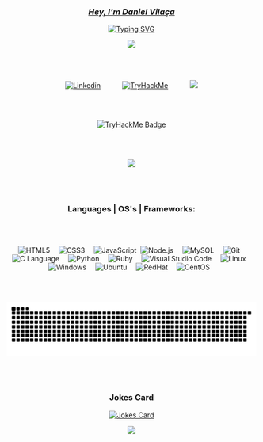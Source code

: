 <link rel="stylesheet" as="style" crossorigin href="https://cdn.jsdelivr.net/gh/orioncactus/pretendard@v1.3.6/dist/web/static/pretendard.css" />

<p align="center">
  <a href="https://github.com/danielvilaca">
    <h3 align="center"><i> Hey, I'm Daniel Vilaça</i></h3>
</p>

<p align="center">
  <!-- <a href="https://git.io/typing-svg"><img src="https://readme-typing-svg.demolab.com?font=Monteserrat&weight=500&size=30&duration=4000&pause=1000&color=F7F7F7&center=true&vCenter=true&width=435&lines=Cybersecurity+Enthusiast;AppSec+Enthusiast;Pentesting+Enthusiast" alt="Typing SVG" /></a>
</p> -->
<a href="https://git.io/typing-svg"><img src="https://readme-typing-svg.demolab.com?font=Monteserrat&weight=500&size=40&duration=2000&pause=1000&color=F7F7F7&center=true&vCenter=true&width=435&lines=Cybersecurity;Malware+Analysis;Pentesting;Cryptography" alt="Typing SVG" /></a>

<p align="center">
  <!-- <img src="https://media.giphy.com/media/l4EpkVLqUj8BI7OV2/giphy.gif" alt="animated" /> -->
  <img src="https://media0.giphy.com/media/v1.Y2lkPTc5MGI3NjExZHNjcXB4bGJ4eDBsY2J1dHQ0MnBxemFsNnVrdG01anljOXA5d21wbCZlcD12MV9pbnRlcm5hbF9naWZfYnlfaWQmY3Q9Zw/KmHueA88mFABT9GkkR/giphy.webp"/>

<br></br>


<!-- Social icons section -->
<p align="center">
  <a href="https://www.linkedin.com/in/danielvilaca/"><img width="50px" alt="Linkedin" title="Linkedin" src="https://www.svgrepo.com/show/448234/linkedin.svg" hspace="20"/></a>
  <a href="https://tryhackme.com/p/0xStr1k3r"><img width="60px" alt="TryHackMe" title="TryHackMe" src="https://assets.tryhackme.com/img/THMlogo.png" hspace="20"/></a>
  <a href="https://www.credly.com/users/daniel-vilaca" alt="Creedly" title="Creedly"><img width="40px" src="https://www.svgrepo.com/show/331358/credly.svg" hspace="20"/></a>
</p>

<br/></br>

<p align="center">
  <a href="https://tryhackme.com/r/p/daniel.vilaca98" target="_blank">
    <img src="https://tryhackme-badges.s3.amazonaws.com/0xStr1k3r.png" alt="TryHackMe Badge" style="border:none;"/>
  </a>
</p>

<br/></br>

<p align="center">
<img src="https://github-readme-streak-stats.herokuapp.com/?user=danielvilaca&show_icons=true&theme=dark"/>
</p>

<br></br>
  <h3 align="center">Languages | OS's | Frameworks:</h1>
 <br></br>
<p align="center">

  
  <img alt="HTML5" width="4%" title="HTML" src="https://cdn.jsdelivr.net/gh/devicons/devicon/icons/html5/html5-original.svg" style="padding-right:10px;" hspace="2"/>
  <img alt="CSS3" width="4%" title="CSS" src="https://cdn.jsdelivr.net/gh/devicons/devicon/icons/css3/css3-original.svg" style="padding-right:10px;"hspace="2" />
  <img alt="JavaScript" width="4%" title="Javascript" src="https://cdn.jsdelivr.net/gh/devicons/devicon/icons/javascript/javascript-original.svg" style="padding-       right:10px;" hspace="2"/>
  <img alt="Node.js" width="4%" title="Node JS" src="https://cdn.jsdelivr.net/gh/devicons/devicon/icons/nodejs/nodejs-original.svg" style="padding-right:10px;" hspace="2"/>
  <img alt="MySQL" width="4%" title="MySQL" src="https://cdn.jsdelivr.net/gh/devicons/devicon/icons/mysql/mysql-original.svg" style="padding-right:10px;" hspace="2"/>
  <img alt="Git" width="4%" title="Git" src="https://cdn.jsdelivr.net/gh/devicons/devicon/icons/git/git-original.svg" style="padding-right:10px;" hspace="2"/>
  <img alt="C Language" width="4%" title="C language" src="https://cdn.jsdelivr.net/gh/devicons/devicon/icons/c/c-original.svg" style="padding-right:10px;" hspace="2"/>
  <img alt="Python" width="4%" title="Python" src="https://cdn.jsdelivr.net/gh/devicons/devicon/icons/python/python-original.svg" style="padding-right:10px;" hspace="2"/>
  <img alt="Ruby" width="4%" title="Ruby" src="https://cdn.jsdelivr.net/gh/devicons/devicon/icons/ruby/ruby-original.svg" style="padding-right:10px;" hspace="2"/>
  <img alt="Visual Studio Code" width="4%" title="Visual Studio Code" src="https://cdn.jsdelivr.net/gh/devicons/devicon/icons/vscode/vscode-original.svg" style="padding-right:10px;" hspace="2"/>
  <img alt="Linux" width="4%" title="Linux" src="https://cdn.jsdelivr.net/gh/devicons/devicon/icons/linux/linux-original.svg" style="padding-right:10px;" hspace="2"/>
  <img alt="Windows" width="4%" title="Windows" src="https://cdn.jsdelivr.net/gh/devicons/devicon/icons/windows8/windows8-original.svg" style="padding-right:10px;" hspace="2"/>
  <img alt="Ubuntu" width="4%" title="Ubuntu" src="https://cdn.jsdelivr.net/gh/devicons/devicon/icons/ubuntu/ubuntu-plain.svg" style="padding-right:10px;" hspace="2"/>
  <img alt="RedHat" width="4%" title="Red Hat" src="https://cdn.jsdelivr.net/gh/devicons/devicon/icons/redhat/redhat-plain.svg" style="padding-right:10px;" hspace="2"/>
  <img alt="CentOS" width="4%" title="centOS" src="https://cdn.jsdelivr.net/gh/devicons/devicon/icons/centos/centos-original.svg" style="padding-right:10px;" hspace="2"/>
</p>

<br></br>


<p align="center">
  <img alt="snake eating my contributions" src="https://raw.githubusercontent.com/danielvilaca/danielvilaca/output/github-contribution-grid-snake-dark.svg?palette=github-dark" />
</p>

<br></br>

<h3 align="center">Jokes Card</h3>
<p align="center">
  <a href="https://readme-jokes.vercel.app/api"><img width="60%" alt="Jokes Card" title="Jokes Card" src="https://readme-jokes.vercel.app/api" hspace="20"/></a>
</p>

<p align="center">
  <a href="https://github.com/danielvilaca">
    <img src="https://komarev.com/ghpvc/?username=danielvilaca&color=red&style=flat" />
  </a>
</p>
